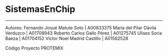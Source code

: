 # SistemasEnChip

---
Autores: 
Fernando Josué Matute Soto | A00833375
María del Pilar Dávila Verduzco | A01708943
Roberto Carlos Gallo Pérez | A01275745
Ulises Soria Baeza | A01704152
Víctor Noel Madrid Castillo | A01562528

Código Proyecto PROTEMIX
